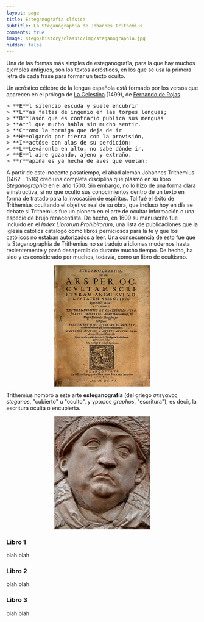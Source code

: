 ```yaml
---
layout: page
title: Esteganografía clásica
subtitle: La Steganographia de Johannes Trithemius
comments: true
image: stego/history/classic/img/steganographia.jpg
hidden: false
---
```


Una de las formas más simples de esteganografía, para la que hay muchos ejemplos antiguos, son los textos acrósticos, en los que se usa la primera letra de cada frase para formar un texto oculto. 

Un acróstico célebre de la lengua española está formado por los versos que aparecen en el prólogo de [La Celestina](http://es.wikipedia.org/wiki/La_Celestina) (1499), de [Fernando de Rojas](http://es.wikipedia.org/wiki/Fernando_de_Rojas). 

<pre>
> **E**l silencio escuda y suele encubrir
> **L**as faltas de ingenio en las torpes lenguas;
> **B**lasón que es contrario publica sus menguas
> **A**l que mucho habla sin mucho sentir.
> **C**omo la hormiga que deja de ir
> **H**olgando por tierra con la provisión,
> **I**actóse con alas de su perdición:
> **L**Leváronla en alto, no sabe dónde ir.
> **E**l aire gozando, ajeno y extraño,
> **r**apiña es ya hecha de aves que vuelan;
</pre>

A partir de este inocente pasatiempo, el abad alemán Johannes Trithemius (1462 - 1516) creó una completa disciplina que plasmó en su libro *Steganographia* en el año 1500. Sin embargo, no lo hizo de una forma clara e instructiva, si no que ocultó sus conocimientos dentro de un texto en forma de tratado para la invocación de espíritus. Tal fué el éxito de Trithemius ocultando el objetivo real de su obra, que incluso hoy en día se debate si Trithemius fue un pionero en el arte de ocultar información o una especie de brujo renacentista. De hecho, en 1609 su manuscrito fue incluído en el *Index Librorum Prohibitorum*, una lista de publicaciones que la iglesia católica catalogó como libros perniciosos para la fe y que los católicos no estaban autorizados a leer. Una consecuencia de esto fue que la Steganographia de Trithemius no se tradujo a idiomas modernos hasta recientemente y pasó desapercibido durante mucho tiempo. De hecho, ha sido y es considerado por muchos, todavía, como un libro de ocultismo.


<img style="width:50%;display:block;margin-left:auto;margin-right:auto" src='/stego/history/classic/img/steganographia.jpg'>



Trithemius nombró a este arte **esteganografía** (del griego στεγανος *steganos*, "cubierto" u "oculto", y γραφος *graphos*, "escritura"), es decir, la escritura oculta o encubierta.


<div style='display:none'>
   Trithemius también destacó en el área de la criptografía, con su libro *Polygraphia*, publicado en 1518.

   En 1996-7 Thomas Ernst y Jim Reeds, de forma independiente, descodificaron el Libro III de la Steganographia.

intro
[[Tritemio1499](/stego/es/referencias)]
blah blah

</div>









<img style="width:50%;display:block;margin-left:auto;margin-right:auto" src='/stego/history/classic/img/trithemius.jpg'>

### Libro 1

blah
blah

### Libro 2

blah
blah

### Libro 3

blah
blah








